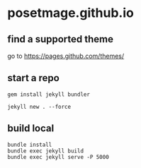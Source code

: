 # posetmage.github.io


## find a supported theme

go to https://pages.github.com/themes/

## start a repo
```
gem install jekyll bundler

jekyll new . --force
```

## build local
```
bundle install
bundle exec jekyll build
bundle exec jekyll serve -P 5000
```
